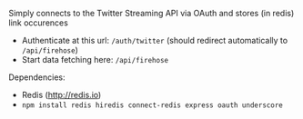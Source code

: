 Simply connects to the Twitter Streaming API via OAuth and stores (in redis) link occurences

* Authenticate at this url: `/auth/twitter` (should redirect automatically to `/api/firehose`)
* Start data fetching here: `/api/firehose`

Dependencies:
* Redis (http://redis.io)
* `npm install redis hiredis connect-redis express oauth underscore`
